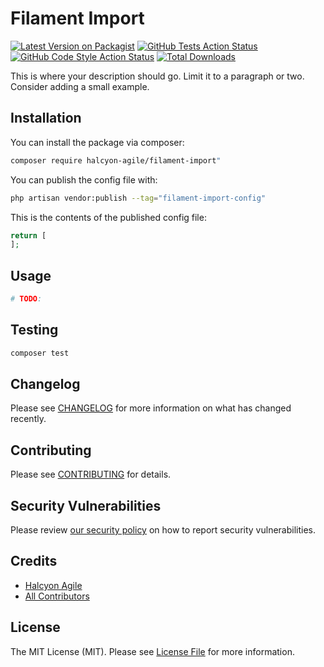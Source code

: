 # Filament Import

[![Latest Version on Packagist](https://img.shields.io/packagist/v/halcyon-agile/filament-import.svg?style=flat-square)](https://packagist.org/packages/halcyon-agile/filament-import)
[![GitHub Tests Action Status](https://img.shields.io/github/actions/workflow/status/halcyon-agile/filament-import/run-tests.yml?branch=main&label=tests&style=flat-square)](https://github.com/halcyon-agile/filament-import/actions?query=workflow%3Arun-tests+branch%3Amain)
[![GitHub Code Style Action Status](https://img.shields.io/github/actions/workflow/status/halcyon-agile/filament-import/fix-php-code-style-issues.yml?branch=main&label=code%20style&style=flat-square)](https://github.com/halcyon-agile/filament-import/actions?query=workflow%3A"Fix+PHP+code+style+issues"+branch%3Amain)
[![Total Downloads](https://img.shields.io/packagist/dt/halcyon-agile/filament-import.svg?style=flat-square)](https://packagist.org/packages/halcyon-agile/filament-import)

This is where your description should go. Limit it to a paragraph or two. Consider adding a small example.

## Installation

You can install the package via composer:

```bash
composer require halcyon-agile/filament-import"
```


You can publish the config file with:

```bash
php artisan vendor:publish --tag="filament-import-config"
```

This is the contents of the published config file:

```php
return [
];
```

## Usage

```php
# TODO:
```

## Testing

```bash
composer test
```

## Changelog

Please see [CHANGELOG](CHANGELOG.md) for more information on what has changed recently.

## Contributing

Please see [CONTRIBUTING](CONTRIBUTING.md) for details.

## Security Vulnerabilities

Please review [our security policy](../../security/policy) on how to report security vulnerabilities.

## Credits

- [Halcyon Agile](https://github.com/halcyon-agile)
- [All Contributors](../../contributors)

## License

The MIT License (MIT). Please see [License File](LICENSE.md) for more information.
